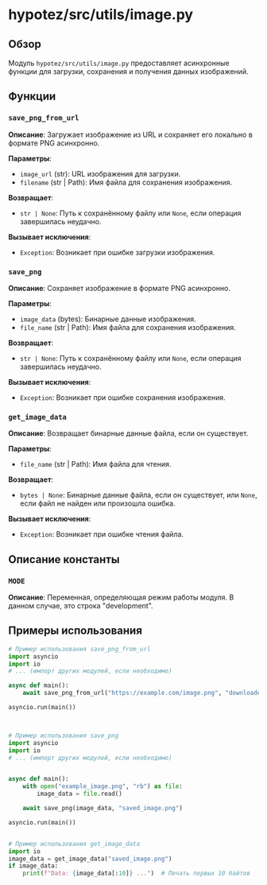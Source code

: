 # hypotez/src/utils/image.py

## Обзор

Модуль `hypotez/src/utils/image.py` предоставляет асинхронные функции для загрузки, сохранения и получения данных изображений.

## Функции

### `save_png_from_url`

**Описание**: Загружает изображение из URL и сохраняет его локально в формате PNG асинхронно.

**Параметры**:
- `image_url` (str): URL изображения для загрузки.
- `filename` (str | Path): Имя файла для сохранения изображения.

**Возвращает**:
- `str | None`: Путь к сохранённому файлу или `None`, если операция завершилась неудачно.

**Вызывает исключения**:
- `Exception`: Возникает при ошибке загрузки изображения.

### `save_png`

**Описание**: Сохраняет изображение в формате PNG асинхронно.

**Параметры**:
- `image_data` (bytes): Бинарные данные изображения.
- `file_name` (str | Path): Имя файла для сохранения изображения.

**Возвращает**:
- `str | None`: Путь к сохранённому файлу или `None`, если операция завершилась неудачно.

**Вызывает исключения**:
- `Exception`: Возникает при ошибке сохранения изображения.


### `get_image_data`

**Описание**: Возвращает бинарные данные файла, если он существует.

**Параметры**:
- `file_name` (str | Path): Имя файла для чтения.

**Возвращает**:
- `bytes | None`: Бинарные данные файла, если он существует, или `None`, если файл не найден или произошла ошибка.

**Вызывает исключения**:
- `Exception`: Возникает при ошибке чтения файла.


## Описание константы

### `MODE`

**Описание**: Переменная, определяющая режим работы модуля. В данном случае, это строка "development".


## Примеры использования

```python
# Пример использования save_png_from_url
import asyncio
import io
# ... (импорт других модулей, если необходимо)

async def main():
    await save_png_from_url("https://example.com/image.png", "downloaded_image.png")

asyncio.run(main())



# Пример использования save_png
import asyncio
import io
# ... (импорт других модулей, если необходимо)


async def main():
    with open("example_image.png", "rb") as file:
        image_data = file.read()

    await save_png(image_data, "saved_image.png")

asyncio.run(main())


# Пример использования get_image_data
import io
image_data = get_image_data("saved_image.png")
if image_data:
    print(f"Data: {image_data[:10]} ...")  # Печать первых 10 байтов
```
